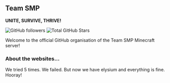 ## Team SMP

**UNITE, SURVIVE, THRIVE!**

![GitHub followers](https://img.shields.io/github/followers/teamsmp?style=flat&logo=github)
![Total GitHub Stars](https://img.shields.io/github/stars/teamsmp?style=flat&logo=github&label=total%20stars)

Welcome to the official GitHub organisation of the Team SMP Minecraft server!

### About the websites...
We tried 5 times. We failed. But now we have elysium and everything is fine. Hooray!
<!--

**Here are some ideas to get you started:**

🙋‍♀️ A short introduction - what is your organization all about?
🌈 Contribution guidelines - how can the community get involved?
👩‍💻 Useful resources - where can the community find your docs? Is there anything else the community should know?
🍿 Fun facts - what does your team eat for breakfast?
🧙 Remember, you can do mighty things with the power of [Markdown](https://docs.github.com/github/writing-on-github/getting-started-with-writing-and-formatting-on-github/basic-writing-and-formatting-syntax)
-->
